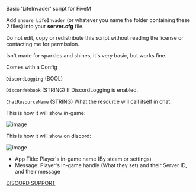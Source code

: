Basic 'LifeInvader' script for FiveM

Add `ensure LifeInvader` (or whatever you name the folder containing these 2 files) into your **server.cfg** file.

Do not edit, copy or redistribute this script without reading the license or contacting me for permission.

Isn't made for sparkles and shines, it's very basic, but works fine.

Comes with a Config

`DiscordLogging` (BOOL)

`DiscordWebook` (STRING) If DiscordLogging is enabled.

`ChatResourceName` (STRING) What the resource will call itself in chat.

This is how it will show in-game:

![image](https://github.com/aarctical/LifeInvader/assets/51374718/69246156-ea86-4924-a096-2d387a51f97f)

This is how it will show on discord:

![image](https://github.com/aarctical/LifeInvader/assets/51374718/2f53b8fb-2230-4d2b-af8c-24438e98fd6e)

- App Title: Player's in-game name (By steam or settings)
- Message: Player's in-game handle (What they set) and their Server ID, and their message



[DISCORD SUPPORT](https://discord.gg/RsRr2J8wws)
